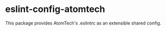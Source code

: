 # eslint-config-atomtech

This package provides AtomTech's .eslintrc as an extensible shared config.
